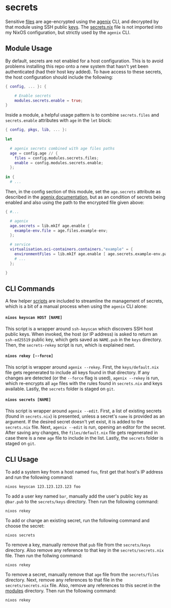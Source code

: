 # secrets

Sensitive [files](https://github.com/suderman/nixos/tree/main/secrets/files)
are age-encrypted using the [agenix](https://github.com/ryantm/agenix) CLI,
and decrypted by that module using SSH public
[keys](https://github.com/suderman/nixos/tree/main/secrets/keys). The
[secrets.nix](https://github.com/suderman/nixos/blob/main/secrets/secrets.nix)
file is not imported into my NixOS configuration, but strictly used by the `agenix` CLI.

## Module Usage

By default, secrets are not enabled for a host configuration. This is to avoid 
problems installing this repo onto a new system that hasn't yet been authenticated 
(had their host key added). To have access to these secrets, the host configuration 
should include the following:

```nix
{ config, ... }: {

    # Enable secrets
    modules.secrets.enable = true;
}
```

Inside a module, a helpful usage pattern is to combine `secrets.files` and 
`secrets.enable` attributes with `age` in the `let` block:

```nix
{ config, pkgs, lib, ... }:
  
let 

  # agenix secrets combined with age files paths
  age = config.age // { 
    files = config.modules.secrets.files; 
    enable = config.modules.secrets.enable; 
  };
  
in {
  # ...
```

Then, in the config section of this module, set the `age.secrets` attribute as
described in the [agenix
documentation](https://github.com/ryantm/agenix#reference), but as an
condition of secrets being enabled and also using the path to the encrypted file
given above:

```nix
{ #...

  # agenix
  age.secrets = lib.mkIf age.enable {
    example-env.file = age.files.example-env;
  };

  # service
  virtualisation.oci-containers.containers."example" = {
    environmentFiles = lib.mkIf age.enable [ age.secrets.example-env.path ];
    # ...
  };

}
```

## CLI Commands

A few helper
[scripts](https://github.com/suderman/nixos/tree/main/secrets/scripts) are
included to streamline the management of secrets, which is a bit of a manual
process when using the `agenix` CLI alone:

#### `nixos keyscan HOST [NAME]`

This script is a wrapper around `ssh-keyscan` which discovers SSH host public
keys. When invoked, the host (or IP address) is asked to return an
`ssh-ed25519` public key, which gets saved as `NAME.pub` in the `keys`
directory. Then, the `secrets-rekey` script is run, which is explained next. 

#### `nixos rekey [--force]`

This script is wrapper around `agenix --rekey`. First, the `keys/default.nix`
file gets regenerated to include all keys found in that directory. If any
changes are detected (or the `--force` flag is used), `agenix --rekey` is run,
which re-encrypts all `age` files with the rules found in `secrets.nix` and
keys available. Lastly, the `secrets` folder is staged on `git`.

#### `nixos secrets [NAME]`

This script is wrapper around `agenix --edit`. First, a list of existing
secrets (found in `secrets.nix`) is presented, unless a secret's `name` is
provided as an argument. If the desired secret doesn't yet exist, it is added
to the `secrets.nix` file. Next, `agenix --edit` is run, opening an editor for
the secret. After saving any changes, the `files/default.nix` file gets
regenerated in case there is a new `age` file to include in the list. Lastly,
the `secrets` folder is staged on `git`.

## CLI Usage

To add a system key from a host named `foo`, first get that host's IP address
and run the following command:

    nixos keyscan 123.123.123.123 foo

To add a user key named `bar`, manually add the user's public key as `@bar.pub`
to the `secrets/keys` directory. Then run the following command:

    nixos rekey

To add or change an existing secret, run the following command and choose the secret:

    nixos secrets

To remove a key, manually remove that `pub` file from the `secrets/keys`
directory. Also remove any reference to that key in the `secrets/secrets.nix`
file. Then run the follwing command:

    nixos rekey

To remove a secret, manually remove that `age` file from the `secrets/files`
directory. Next, remove any references to that file in the
`secrets/secrets.nix` file. Also, remove any references to this secret in the
[modules](https://github.com/suderman/nixos/tree/main/modules) directory. Then
run the following command:

    nixos rekey
